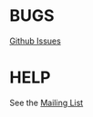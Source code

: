 # BUGS

[Github Issues](https://github.com/tpm2-software/tpm2-tools/issues)

# HELP

See the [Mailing List](https://lists.linuxfoundation.org/mailman/listinfo/tpm2)
